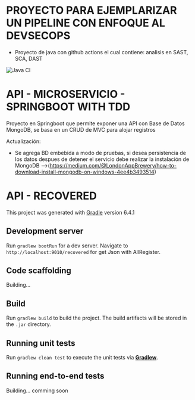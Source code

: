# PROYECTO PARA EJEMPLARIZAR UN PIPELINE CON ENFOQUE AL DEVSECOPS

- Proyecto de java con github actions el cual contiene: analisis en SAST, SCA, DAST



![Java CI](https://github.com/jsierra93/tdd-springboot-api-recovered/workflows/Java%20CI/badge.svg) 
# API - MICROSERVICIO - SPRINGBOOT WITH TDD

Proyecto en Springboot que permite exponer una API con Base de Datos MongoDB, se basa en un CRUD de MVC para alojar registros


Actualización:
- Se agrega BD embebida a modo de pruebas, si desea persistencia de los datos despues de detener el servicio debe realizar la instalación de MongoDB -->(https://medium.com/@LondonAppBrewery/how-to-download-install-mongodb-on-windows-4ee4b3493514)

# API - RECOVERED

This project was generated with [Gradle](https://gradle.org/) version 6.4.1

## Development server

Run `gradlew bootRun` for a dev server. Navigate to `http://localhost:9010/recovered` for get Json with AllRegister. 

## Code scaffolding

Building...

## Build

Run `gradlew build` to build the project. The build artifacts will be stored in the `.jar` directory.

## Running unit tests

Run `gradlew clean test` to execute the unit tests via [**Gradlew**](https://gradle.org/).

## Running end-to-end tests

Building... comming soon
